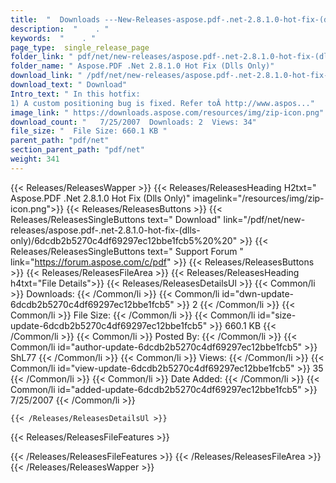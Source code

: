 ```yaml
---
title:  "  Downloads ---New-Releases-aspose.pdf-.net-2.8.1.0-hot-fix-(dlls-only) . " 
description:  "    . " 
keywords:  "    . " 
page_type:  single_release_page
folder_link: " pdf/net/new-releases/aspose.pdf-.net-2.8.1.0-hot-fix-(dlls-only)/"
folder_name: " Aspose.PDF .Net 2.8.1.0 Hot Fix (Dlls Only)"
download_link: " /pdf/net/new-releases/aspose.pdf-.net-2.8.1.0-hot-fix-(dlls-only)/6dcdb2b5270c4df69297ec12bbe1fcb5"
download_text: " Download"
Intro_text: " In this hotfix:
1) A custom positioning bug is fixed. Refer toÂ http://www.aspos..."
image_link: " https://downloads.aspose.com/resources/img/zip-icon.png"
download_count: "   7/25/2007  Downloads: 2  Views: 34"
file_size: "  File Size: 660.1 KB "
parent_path: "pdf/net"
section_parent_path: "pdf/net"
weight: 341 
---
```


{{< Releases/ReleasesWapper >}}
  {{< Releases/ReleasesHeading H2txt=" Aspose.PDF .Net 2.8.1.0 Hot Fix (Dlls Only)" imagelink="/resources/img/zip-icon.png">}}
  {{< Releases/ReleasesButtons >}}
    {{< Releases/ReleasesSingleButtons text=" Download" link="/pdf/net/new-releases/aspose.pdf-.net-2.8.1.0-hot-fix-(dlls-only)/6dcdb2b5270c4df69297ec12bbe1fcb5%20%20" >}}
    {{< Releases/ReleasesSingleButtons text=" Support Forum " link="https://forum.aspose.com/c/pdf" >}}
  {{< Releases/ReleasesButtons >}}
  {{< Releases/ReleasesFileArea >}}
    {{< Releases/ReleasesHeading h4txt="File Details">}}
    {{< Releases/ReleasesDetailsUl >}}
            {{< Common/li  >}} Downloads: {{< /Common/li >}} 
      {{< Common/li id="dwn-update-6dcdb2b5270c4df69297ec12bbe1fcb5" >}} 2 {{< /Common/li >}} 
      {{< Common/li  >}} File Size: {{< /Common/li >}} 
      {{< Common/li id="size-update-6dcdb2b5270c4df69297ec12bbe1fcb5" >}} 660.1 KB {{< /Common/li >}} 
      {{< Common/li  >}} Posted By: {{< /Common/li >}} 
      {{< Common/li id="author-update-6dcdb2b5270c4df69297ec12bbe1fcb5" >}} ShL77 {{< /Common/li >}} 
      {{< Common/li  >}} Views: {{< /Common/li >}} 
      {{< Common/li id="view-update-6dcdb2b5270c4df69297ec12bbe1fcb5" >}} 35 {{< /Common/li >}} 
      {{< Common/li  >}} Date Added: {{< /Common/li >}} 
      {{< Common/li id="added-update-6dcdb2b5270c4df69297ec12bbe1fcb5" >}} 7/25/2007 {{< /Common/li >}} 

    {{< /Releases/ReleasesDetailsUl >}}

  {{< Releases/ReleasesFileFeatures >}}
      
  {{< /Releases/ReleasesFileFeatures >}}
 {{< /Releases/ReleasesFileArea >}}
{{< /Releases/ReleasesWapper >}}


